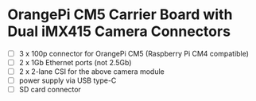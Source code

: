 # OrangePi CM5 Carrier Board with Dual iMX415 Camera Connectors

- [ ] 3 x 100p connector for OrangePi CM5 (Raspberry Pi CM4 compatible)
- [ ] 2 x 1Gb Ethernet ports (not 2.5Gb)
- [ ] 2 x 2-lane CSI for the above camera module
- [ ] power supply via USB type-C
- [ ] SD card connector
